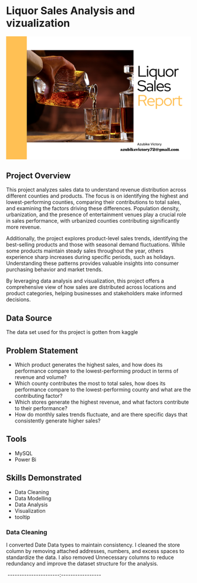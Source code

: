 # Liquor Sales Analysis and vizualization
![](sales_github_liquor.png)

## Project Overview
This project analyzes sales data to understand revenue distribution across different counties and products. The focus is on identifying the highest and lowest-performing counties, comparing their contributions to total sales, and examining the factors driving these differences. Population density, urbanization, and the presence of entertainment venues play a crucial role in sales performance, with urbanized counties contributing significantly more revenue.

Additionally, the project explores product-level sales trends, identifying the best-selling products and those with seasonal demand fluctuations. While some products maintain steady sales throughout the year, others experience sharp increases during specific periods, such as holidays. Understanding these patterns provides valuable insights into consumer purchasing behavior and market trends.

By leveraging data analysis and visualization, this project offers a comprehensive view of how sales are distributed across locations and product categories, helping businesses and stakeholders make informed decisions.

## Data Source
The data set used for ths project is gotten from kaggle

## Problem Statement

- Which product  generates the highest sales, and how does its performance compare to the lowest-performing product in terms of revenue and volume?
- Which county contributes the most to total sales, how does its performance compare to the lowest-performing county and what are the contributing factor?
- Which stores generate the highest revenue, and what factors contribute to their performance?
- How do monthly sales trends fluctuate, and are there specific days that consistently generate higher sales?

## Tools
- MySQL
- Power Bi

## Skills Demonstrated

- Data Cleaning
- Data Modelling
- Data Analysis
- Visualization
- tooltip

### Data Cleaning

I converted Date Data types to maintain consistency. I cleaned the store column by removing attached addresses, numbers, and excess spaces to standardize the data. I also removed Unnecessary columns to reduce redundancy and improve the dataset structure for the analysis.

![]() ----------------------:-----------------![]()
